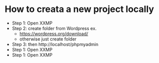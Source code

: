 # How to creata a new project locally

- Step 1: Open XXMP
- Step 2: create folder from Wordpress ex.
    - https://wordpress.org/download/
    - otherwise just create folder 
- Step 3: then http://localhost/phpmyadmin
- Step 1: Open XXMP
- Step 1: Open XXMP
